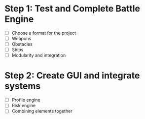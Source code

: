 # Step 1: Test and Complete Battle Engine
- [ ] Choose a format for the project
- [ ] Weapons
- [ ] Obstacles
- [ ] Ships
- [ ] Modularity and integration

# Step 2: Create GUI and integrate systems
- [ ] Profile engine
- [ ] Risk engine
- [ ] Combining elements together